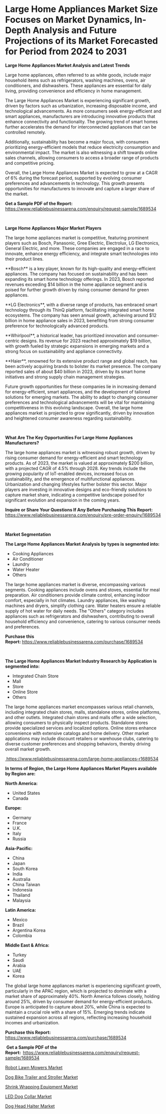 <p><h1>Large Home Appliances Market Size Focuses on Market Dynamics, In-Depth Analysis and Future Projections of its Market Forecasted for Period from 2024 to 2031</h1></p><p><strong>Large Home Appliances Market Analysis and Latest Trends</strong></p>
<p><p>Large home appliances, often referred to as white goods, include major household items such as refrigerators, washing machines, ovens, air conditioners, and dishwashers. These appliances are essential for daily living, providing convenience and efficiency in home management.</p><p>The Large Home Appliances Market is experiencing significant growth, driven by factors such as urbanization, increasing disposable income, and technological advancements. As more consumers seek energy-efficient and smart appliances, manufacturers are introducing innovative products that enhance connectivity and functionality. The growing trend of smart homes further accelerates the demand for interconnected appliances that can be controlled remotely.</p><p>Additionally, sustainability has become a major focus, with consumers prioritizing energy-efficient models that reduce electricity consumption and environmental impact. The market is also witnessing a shift towards online sales channels, allowing consumers to access a broader range of products and competitive pricing.</p><p>Overall, the Large Home Appliances Market is expected to grow at a CAGR of 6% during the forecast period, supported by evolving consumer preferences and advancements in technology. This growth presents opportunities for manufacturers to innovate and capture a larger share of the market.</p></p>
<p><strong>Get a Sample PDF of the Report:&nbsp;</strong> <a href="https://www.reliablebusinessarena.com/enquiry/request-sample/1689534?utm_campaign=1347&utm_medium=2&utm_source=Github&utm_content=ia&utm_term=17102024&utm_id=large-home-appliances">https://www.reliablebusinessarena.com/enquiry/request-sample/1689534</a></p>
<p>&nbsp;</p>
<p><strong>Large Home Appliances Major Market Players</strong></p>
<p><p>The large home appliances market is competitive, featuring prominent players such as Bosch, Panasonic, Gree Electric, Electrolux, LG Electronics, General Electric, and more. These companies are engaged in a race to innovate, enhance energy efficiency, and integrate smart technologies into their product lines.</p><p>**Bosch** is a key player, known for its high-quality and energy-efficient appliances. The company has focused on sustainability and has been expanding its smart home technology offerings. In 2023, Bosch reported revenues exceeding $14 billion in the home appliance segment and is poised for further growth driven by rising consumer demand for green appliances.</p><p>**LG Electronics**, with a diverse range of products, has embraced smart technology through its ThinQ platform, facilitating integrated smart home ecosystems. The company has seen annual growth, achieving around $12 billion in home appliance sales in 2023, benefiting from strong consumer preference for technologically advanced products.</p><p>**Whirlpool**, a historical leader, has prioritized innovation and consumer-centric designs. Its revenue for 2023 reached approximately $19 billion, with growth fueled by strategic expansions in emerging markets and a strong focus on sustainability and appliance connectivity.</p><p>**Haier**, renowned for its extensive product range and global reach, has been actively acquiring brands to bolster its market presence. The company reported sales of about $40 billion in 2023, driven by its smart home initiatives and strong supply chain management strategies.</p><p>Future growth opportunities for these companies lie in increasing demand for energy-efficient, smart appliances, and the development of tailored solutions for emerging markets. The ability to adapt to changing consumer preferences and technological advancements will be vital for maintaining competitiveness in this evolving landscape. Overall, the large home appliances market is projected to grow significantly, driven by innovation and heightened consumer awareness regarding sustainability.</p></p>
<p>&nbsp;</p>
<p><strong>What Are The Key Opportunities For Large Home Appliances Manufacturers?</strong></p>
<p><p>The large home appliances market is witnessing robust growth, driven by rising consumer demand for energy-efficient and smart technology products. As of 2023, the market is valued at approximately $200 billion, with a projected CAGR of 4.5% through 2028. Key trends include the growing popularity of IoT-enabled devices, increased focus on sustainability, and the emergence of multifunctional appliances. Urbanization and changing lifestyles further bolster this sector. Major players are investing in innovative designs and eco-friendly solutions to capture market share, indicating a competitive landscape poised for significant evolution and expansion in the coming years.</p></p>
<p><strong>Inquire or Share Your Questions If Any Before Purchasing This Report:</strong> <a href="https://www.reliablebusinessarena.com/enquiry/pre-order-enquiry/1689534?utm_campaign=1347&utm_medium=2&utm_source=Github&utm_content=ia&utm_term=17102024&utm_id=large-home-appliances">https://www.reliablebusinessarena.com/enquiry/pre-order-enquiry/1689534</a></p>
<p>&nbsp;</p>
<p><strong>Market Segmentation</strong></p>
<p><strong>The Large Home Appliances Market Analysis by types is segmented into:</strong></p>
<p><ul><li>Cooking Appliances</li><li>Air Conditioner</li><li>Laundry</li><li>Water Heater</li><li>Others</li></ul></p>
<p><p>The large home appliances market is diverse, encompassing various segments. Cooking appliances include ovens and stoves, essential for meal preparation. Air conditioners provide climate control, enhancing indoor comfort, especially in hot climates. Laundry appliances, like washing machines and dryers, simplify clothing care. Water heaters ensure a reliable supply of hot water for daily needs. The "Others" category includes appliances such as refrigerators and dishwashers, contributing to overall household efficiency and convenience, catering to various consumer needs and preferences.</p></p>
<p><strong>Purchase this Report:&nbsp;</strong><a href="https://www.reliablebusinessarena.com/purchase/1689534?utm_campaign=1347&utm_medium=2&utm_source=Github&utm_content=ia&utm_term=17102024&utm_id=large-home-appliances">https://www.reliablebusinessarena.com/purchase/1689534</a></p>
<p>&nbsp;</p>
<p><strong>The Large Home Appliances Market Industry Research by Application is segmented into:</strong></p>
<p><ul><li>Integrated Chain Store</li><li>Mall</li><li>Store</li><li>Online Store</li><li>Others</li></ul></p>
<p><p>The large home appliances market encompasses various retail channels, including integrated chain stores, malls, standalone stores, online platforms, and other outlets. Integrated chain stores and malls offer a wide selection, allowing consumers to physically inspect products. Standalone stores provide specialized services and localized options. Online stores enhance convenience with extensive catalogs and home delivery. Other market applications may include discount retailers or warehouse clubs, catering to diverse customer preferences and shopping behaviors, thereby driving overall market growth.</p></p>
<p><a href="https://www.reliablebusinessarena.com/large-home-appliances-r1689534?utm_campaign=1347&utm_medium=2&utm_source=Github&utm_content=ia&utm_term=17102024&utm_id=large-home-appliances">&nbsp;https://www.reliablebusinessarena.com/large-home-appliances-r1689534</a></p>
<p><strong>In terms of Region, the Large Home Appliances Market Players available by Region are:</strong></p>
<p>
    <p> <strong> North America: </strong>
        <ul>
            <li>United States</li>
            <li>Canada</li>
        </ul>
        </p> 
    <p> <strong> Europe: </strong>
        <ul>
            <li>Germany</li>
            <li>France</li>
            <li>U.K.</li>
            <li>Italy</li>
            <li>Russia</li>
        </ul>
        </p> 
    <p> <strong> Asia-Pacific: </strong>
        <ul>
            <li>China</li>
            <li>Japan</li>
            <li>South Korea</li>
            <li>India</li>
            <li>Australia</li>
            <li>China Taiwan</li>
            <li>Indonesia</li>
            <li>Thailand</li>
            <li>Malaysia</li>
        </ul>
        </p> 
    <p> <strong> Latin America: </strong>
        <ul>
            <li>Mexico</li>
            <li>Brazil</li>
            <li>Argentina Korea</li>
            <li>Colombia</li>
        </ul>
        </p> 
    <p> <strong> Middle East & Africa: </strong>
        <ul>
            <li>Turkey</li>
            <li>Saudi</li>
            <li>Arabia</li>
            <li>UAE</li>
            <li>Korea</li>
        </ul>
    </p>
    </p>
<p><p>The global large home appliances market is experiencing significant growth, particularly in the APAC region, which is projected to dominate with a market share of approximately 40%. North America follows closely, holding around 25%, driven by consumer demand for energy-efficient products. Europe is anticipated to capture about 20%, while China is expected to maintain a crucial role with a share of 15%. Emerging trends indicate sustained expansion across all regions, reflecting increasing household incomes and urbanization.</p></p>
<p><strong>Purchase this Report: </strong><a href="https://www.reliablebusinessarena.com/purchase/1689534?utm_campaign=1347&utm_medium=2&utm_source=Github&utm_content=ia&utm_term=17102024&utm_id=large-home-appliances">https://www.reliablebusinessarena.com/purchase/1689534</a></p>
<p>&nbsp;<strong>Get a Sample PDF of the Report:&nbsp;&nbsp;</strong><a href="https://www.reliablebusinessarena.com/enquiry/request-sample/1689534?utm_campaign=1347&utm_medium=2&utm_source=Github&utm_content=ia&utm_term=17102024&utm_id=large-home-appliances">https://www.reliablebusinessarena.com/enquiry/request-sample/1689534</a></p>
<p><strong></strong></p>
<p><p><a href="https://github.com/AKSHATREPORTPRIME/Market-Research-Report-List-6/blob/main/robot-lawn-mowers-market.md?utm_campaign=1347&utm_medium=2&utm_source=Github&utm_content=ia&utm_term=17102024&utm_id=large-home-appliances">Robot Lawn Mowers Market</a></p><p><a href="https://www.linkedin.com/pulse/dog-bike-trailer-stroller-industry-sector-new-technologies-k1ojf?utm_campaign=1347&utm_medium=2&utm_source=Github&utm_content=ia&utm_term=17102024&utm_id=large-home-appliances">Dog Bike Trailer and Stroller Market</a></p><p><a href="https://issuu.com/reportprime-2/docs/shrink-wrapping-equipment-market-si_cf26cce83809bf?utm_campaign=1347&utm_medium=2&utm_source=Github&utm_content=ia&utm_term=17102024&utm_id=large-home-appliances">Shrink Wrapping Equipment Market</a></p><p><a href="https://www.linkedin.com/pulse/led-dog-collar-market-trends-growth-outlook-2024-2031-e9pff?utm_campaign=1347&utm_medium=2&utm_source=Github&utm_content=ia&utm_term=17102024&utm_id=large-home-appliances">LED Dog Collar Market</a></p><p><a href="https://www.linkedin.com/pulse/insights-dog-head-halter-industry-market-financial-status-aqd4f?utm_campaign=1347&utm_medium=2&utm_source=Github&utm_content=ia&utm_term=17102024&utm_id=large-home-appliances">Dog Head Halter Market</a></p></p>